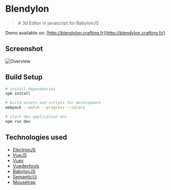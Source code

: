 # Blendylon

> A 3d Editor in javascript for BabylonJS

Demo available on: [http://blendylon.crafting.fr](http://blendylon.crafting.fr/)

## Screenshot
![Overview](http://i.imgur.com/LcwBofl.png)

## Build Setup

``` bash
# install dependencies
npm install

# build assets and scripts for development
webpack --watch --progress --colors

# start dev application env
npm run dev
``` 

## Technologies used
- [ElectronJS](https://electron.atom.io/)
- [VueJS](https://vuejs.org/)
- [Vuex](https://github.com/vuejs/vuex)
- [Vuedevtools](https://github.com/vuejs/vue-devtools)
- [BabylonJS](https://electron.atom.io/)
- [SemanticUi](http://semantic-ui.com/)
- [Mousetrap](https://craig.is/killing/mice)
